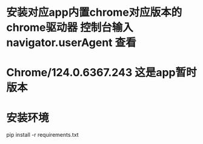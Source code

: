 # 安装对应app内置chrome对应版本的chrome驱动器 控制台输入navigator.userAgent 查看
# Chrome/124.0.6367.243 这是app暂时版本
# 安装环境
pip install -r requirements.txt